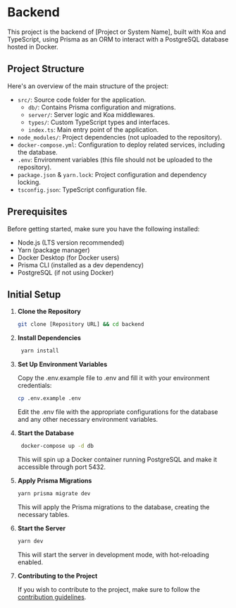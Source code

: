 # Backend

This project is the backend of [Project or System Name], built with Koa and TypeScript, using Prisma as an ORM to interact with a PostgreSQL database hosted in Docker.

## Project Structure

Here's an overview of the main structure of the project:

- `src/`: Source code folder for the application.
    - `db/`: Contains Prisma configuration and migrations.
    - `server/`: Server logic and Koa middlewares.
    - `types/`: Custom TypeScript types and interfaces.
    - `index.ts`: Main entry point of the application.
- `node_modules/`: Project dependencies (not uploaded to the repository).
- `docker-compose.yml`: Configuration to deploy related services, including the database.
- `.env`: Environment variables (this file should not be uploaded to the repository).
- `package.json` & `yarn.lock`: Project configuration and dependency locking.
- `tsconfig.json`: TypeScript configuration file.

## Prerequisites

Before getting started, make sure you have the following installed:

- Node.js (LTS version recommended)
- Yarn (package manager)
- Docker Desktop (for Docker users)
- Prisma CLI (installed as a dev dependency)
- PostgreSQL (if not using Docker)

## Initial Setup

1. **Clone the Repository**

   ```sh
   git clone [Repository URL] && cd backend
   ```
   
2. **Install Dependencies**

   ```sh
    yarn install
    ```
   
3. **Set Up Environment Variables**

    Copy the .env.example file to .env and fill it with your environment credentials:
    
    ```sh
    cp .env.example .env
    ```
    
    Edit the .env file with the appropriate configurations for the database and any other necessary environment variables.

4. **Start the Database**

    ```sh
     docker-compose up -d db
    ```
    
     This will spin up a Docker container running PostgreSQL and make it accessible through port 5432.

5. **Apply Prisma Migrations**

    ```sh
    yarn prisma migrate dev
    ```
    
    This will apply the Prisma migrations to the database, creating the necessary tables.

6. **Start the Server**

    ```sh
    yarn dev
    ```
   
    This will start the server in development mode, with hot-reloading enabled.

7. **Contributing to the Project**

    If you wish to contribute to the project, make sure to follow the [contribution guidelines](CONTRIBUTING.md).
